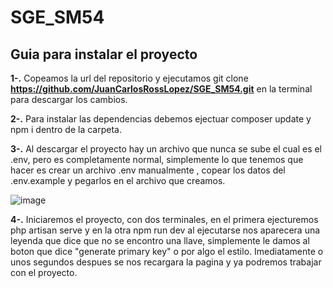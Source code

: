 # SGE_SM54
## Guia para instalar el proyecto
**1-.** Copeamos la url del repositorio y ejecutamos git clone **https://github.com/JuanCarlosRossLopez/SGE_SM54.git** en la terminal para descargar los cambios.

**2-.** Para instalar las dependencias debemos ejectuar composer update y npm i dentro de la carpeta.

**3-.** Al descargar el proyecto hay un archivo que nunca se sube el cual es el .env, pero es completamente normal, simplemente lo que tenemos que hacer es crear un archivo .env manualmente , copear los datos del .env.example y pegarlos en el archivo que creamos.


![image](https://github.com/JuanCarlosRossLopez/SGE_SM54/assets/133787323/b46bbbed-cbb2-41ec-a5b3-c3aae350853d)

**4-.** Iniciaremos el proyecto, con dos terminales, en el primera ejecturemos php artisan serve y en la otra npm run dev al ejecutarse nos aparecera una leyenda que dice que no se encontro una llave, simplemente le damos al boton que dice "generate primary key" o por algo el estilo. Imediatamente o unos segundos despues se nos recargara la pagina y ya podremos trabajar con el proyecto.


